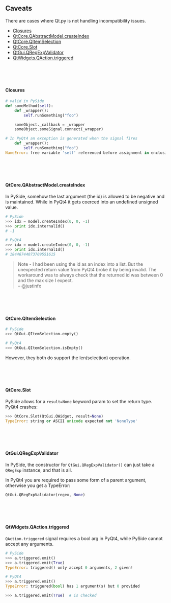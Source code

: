 ## Caveats

There are cases where Qt.py is not handling incompatibility issues.

- [Closures](CAVEATS.md#Closures)
- [QtCore.QAbstractModel.createIndex](CAVEATS.md#QtCore.QAbstractModel.createIndex)
- [QtCore.QItemSelection](CAVEATS.md#QtCore.QItemSelection)
- [QtCore.Slot](CAVEATS.md#QtCore.Slot)
- [QtGui.QRegExpValidator](CAVEATS.md#QtGui.QRegExpValidator)
- [QtWidgets.QAction.triggered](CAVEATS.md#QtWidgets.QAction.triggered)

<br>
<br>
<br>

#### Closures

```python 
# valid in PySide
def someMethod(self):
    def _wrapper():
        self.runSomething("foo")

    someObject._callback = _wrapper
    someObject.someSignal.connect(_wrapper)

# In PyQt4 an exception is generated when the signal fires
    def _wrapper():
        self.runSomething("foo")
NameError: free variable 'self' referenced before assignment in enclosing scope
```

<br>
<br>
<br>


#### QtCore.QAbstractModel.createIndex

In PySide, somehow the last argument (the id) is allowed to be negative and is maintained. While in PyQt4 it gets coerced into an undefined unsigned value.

```python
# PySide
>>> idx = model.createIndex(0, 0, -1)
>>> print idx.internalId()
# -1

# PyQt4
>>> idx = model.createIndex(0, 0, -1)
>>> print idx.internalId()
# 18446744073709551615
```

> Note - I had been using the id as an index into a list. But the unexpected return value from PyQt4 broke it by being invalid. The workaround was to always check that the returned id was between 0 and the max size I expect.  
– @justinfx

<br>
<br>
<br>

#### QtCore.QItemSelection

```python
# PySide
>>> QtGui.QItemSelection.empty()

# PyQt4
>>> QtGui.QItemSelection.isEmpty()
```

However, they both do support the len(selection) operation.

<br>
<br>
<br>

#### QtCore.Slot

PySide allows for a `result=None` keyword param to set the return type. PyQt4 crashes:

```python
>>> QtCore.Slot(QtGui.QWidget, result=None)
TypeError: string or ASCII unicode expected not 'NoneType'
```

<br>
<br>
<br>

#### QtGui.QRegExpValidator

In PySide, the constructor for `QtGui.QRegExpValidator()` can just take a `QRegExp` instance, and that is all.

In PyQt4 you are required to pass some form of a parent argument, otherwise you get a TypeError:

```python
QtGui.QRegExpValidator(regex, None)
```

<br>
<br>
<br>


#### QtWidgets.QAction.triggered

`QAction.triggered` signal requires a bool arg in PyQt4, while PySide cannot accept any arguments.

```python
# PySide
>>> a.triggered.emit()
>>> a.triggered.emit(True)
TypeError: triggered() only accept 0 arguments, 2 given!

# PyQt4
>>> a.triggered.emit()
TypeError: triggered(bool) has 1 argument(s) but 0 provided

>>> a.triggered.emit(True)  # is checked
```
